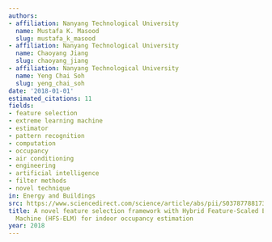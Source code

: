 ```yaml
---
authors:
- affiliation: Nanyang Technological University
  name: Mustafa K. Masood
  slug: mustafa_k_masood
- affiliation: Nanyang Technological University
  name: Chaoyang Jiang
  slug: chaoyang_jiang
- affiliation: Nanyang Technological University
  name: Yeng Chai Soh
  slug: yeng_chai_soh
date: '2018-01-01'
estimated_citations: 11
fields:
- feature selection
- extreme learning machine
- estimator
- pattern recognition
- computation
- occupancy
- air conditioning
- engineering
- artificial intelligence
- filter methods
- novel technique
in: Energy and Buildings
src: https://www.sciencedirect.com/science/article/abs/pii/S0378778817300798
title: A novel feature selection framework with Hybrid Feature-Scaled Extreme Learning
  Machine (HFS-ELM) for indoor occupancy estimation
year: 2018
---
```

